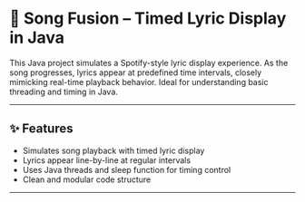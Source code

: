 # 🎵 Song Fusion – Timed Lyric Display in Java

This Java project simulates a Spotify-style lyric display experience. As the song progresses, lyrics appear at predefined time intervals, closely mimicking real-time playback behavior. Ideal for understanding basic threading and timing in Java.

---

## ✨ Features

- Simulates song playback with timed lyric display
- Lyrics appear line-by-line at regular intervals
- Uses Java threads and sleep function for timing control
- Clean and modular code structure

---

